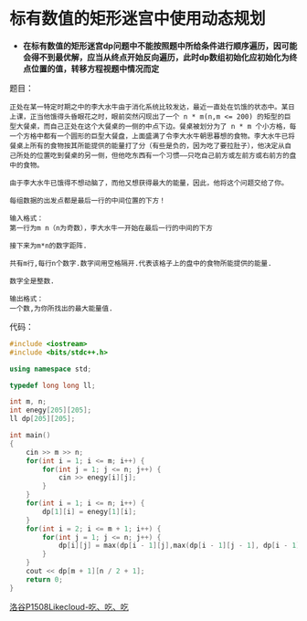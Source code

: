 # 标有数值的矩形迷宫中使用动态规划

- **在标有数值的矩形迷宫dp问题中不能按照题中所给条件进行顺序遍历，因可能会得不到最优解，应当从终点开始反向遍历，此时dp数组初始化应初始化为终点位置的值，转移方程视题中情况而定**

题目：

```
正处在某一特定时期之中的李大水牛由于消化系统比较发达，最近一直处在饥饿的状态中。某日上课，正当他饿得头昏眼花之时，眼前突然闪现出了一个 n * m(n,m <= 200) 的矩型的巨型大餐桌，而自己正处在这个大餐桌的一侧的中点下边。餐桌被划分为了 n * m 个小方格，每一个方格中都有一个圆形的巨型大餐盘，上面盛满了令李大水牛朝思暮想的食物。李大水牛已将餐桌上所有的食物按其所能提供的能量打了分（有些是负的，因为吃了要拉肚子），他决定从自己所处的位置吃到餐桌的另一侧，但他吃东西有一个习惯——只吃自己前方或左前方或右前方的盘中的食物。

由于李大水牛已饿得不想动脑了，而他又想获得最大的能量，因此，他将这个问题交给了你。

每组数据的出发点都是最后一行的中间位置的下方！

输入格式：
第一行为m n（n为奇数），李大水牛一开始在最后一行的中间的下方

接下来为m*n的数字距阵.

共有m行,每行n个数字.数字间用空格隔开.代表该格子上的盘中的食物所能提供的能量.

数字全是整数.

输出格式：
一个数,为你所找出的最大能量值.
```

代码：
```c++
#include <iostream>
#include <bits/stdc++.h>

using namespace std;

typedef long long ll;

int m, n;
int enegy[205][205];
ll dp[205][205];

int main()
{
	cin >> m >> n;
	for(int i = 1; i <= m; i++) {
		for(int j = 1; j <= n; j++) {
			cin >> enegy[i][j];
		}	
	}
	for(int i = 1; i <= n; i++) {
		dp[1][i] = enegy[1][i];
	}
	for(int i = 2; i <= m + 1; i++) {
		for(int j = 1; j <= n; j++) {
			dp[i][j] = max(dp[i - 1][j],max(dp[i - 1][j - 1], dp[i - 1][j + 1])) + enegy[i][j];
		}
	}
	cout << dp[m + 1][n / 2 + 1];
	return 0;
}
```


[洛谷P1508Likecloud-吃、吃、吃](https://www.luogu.com.cn/problem/P1508)